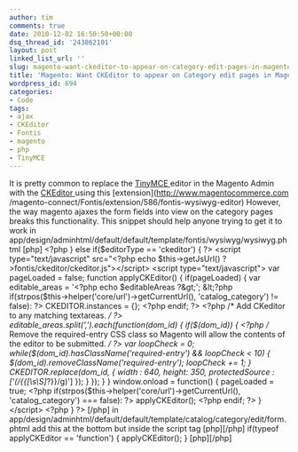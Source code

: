 ```yaml
---
author: tim
comments: true
date: 2010-12-02 16:50:50+00:00
dsq_thread_id: '243862101'
layout: post
linked_list_url: ''
slug: magento-want-ckeditor-to-appear-on-category-edit-pages-in-magento
title: 'Magento: Want CKEditor to appear on Category edit pages in Magento?'
wordpress_id: 694
categories:
- Code
tags:
- ajax
- CKEditor
- Fontis
- magento
- php
- TinyMCE
---
```


It is pretty common to replace the [TinyMCE
](http://tinymce.moxiecode.com/)editor in the Magento Admin with the [CKEditor
](http://ckeditor.com/)using this [extension](http://www.magentocommerce.com
/magento-connect/Fontis/extension/586/fontis-wysiwyg-editor) However, the way
magento ajaxes the form fields into view on the category pages breaks this
functionality. This snippet should help anyone trying to get it to work in
app/design/adminhtml/default/default/template/fontis/wysiwyg/wysiwyg.phtml
[php] &lt;?php } else if($editorType == 'ckeditor') { ?&gt; &lt;script
type="text/javascript" src="&lt;?php echo $this-&gt;getJsUrl()
?&gt;fontis/ckeditor/ckeditor.js"&gt;&lt;/script&gt; &lt;script
type="text/javascript"&gt; var pageLoaded = false; function applyCKEditor() {
if(pageLoaded) { var editable_areas = '&lt;?php echo $editableAreas ?&gt;';
&lt;?php if(strpos($this-&gt;helper('core/url')-&gt;getCurrentUrl(),
'catalog_category') != false): ?&gt; CKEDITOR.instances = {}; &lt;?php endif;
?&gt; &lt;?php /* Add CKeditor to any matching textareas. */ ?&gt;
editable_areas.split(',').each(function(dom_id) { if($(dom_id)) { &lt;?php /*
Remove the required-entry CSS class so Magento will allow the contents of the
editor to be submitted. */ ?&gt; var loopCheck = 0;
while($(dom_id).hasClassName('required-entry') &amp;&amp; loopCheck &lt; 10) {
$(dom_id).removeClassName('required-entry'); loopCheck += 1; }
CKEDITOR.replace(dom_id, { width : 640, height: 350, protectedSource :
['(/{{[\s\S]*?}}/g)'] }); } }); } } window.onload = function() { pageLoaded =
true; &lt;?php if(strpos($this-&gt;helper('core/url')-&gt;getCurrentUrl(),
'catalog_category') === false): ?&gt; applyCKEditor(); &lt;?php endif; ?&gt; }
&lt;/script&gt; &lt;?php } ?&gt; [/php] in
app/design/adminhtml/default/default/template/catalog/category/edit/form.phtml
add this at the bottom but inside the script tag [php][/php] if(typeof
applyCKEditor == 'function') { applyCKEditor(); } [php][/php]

